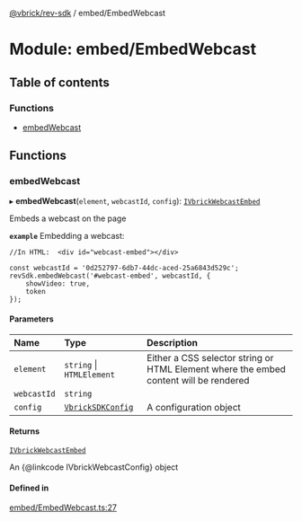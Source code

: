[@vbrick/rev-sdk](../README.md) / embed/EmbedWebcast

# Module: embed/EmbedWebcast

## Table of contents

### Functions

- [embedWebcast](embed_EmbedWebcast.md#embedwebcast)

## Functions

### embedWebcast

▸ **embedWebcast**(`element`, `webcastId`, `config`): [`IVbrickWebcastEmbed`](../interfaces/embed_IVbrickApi.IVbrickWebcastEmbed.md)

Embeds a webcast on the page

**`example`**
Embedding a webcast:
```
//In HTML:  <div id="webcast-embed"></div>

const webcastId = '0d252797-6db7-44dc-aced-25a6843d529c';
revSdk.embedWebcast('#webcast-embed', webcastId, {
    showVideo: true,
    token
});
```

#### Parameters

| Name | Type | Description |
| :------ | :------ | :------ |
| `element` | `string` \| `HTMLElement` | Either a CSS selector string or HTML Element where the embed content will be rendered |
| `webcastId` | `string` |  |
| `config` | [`VbrickSDKConfig`](../interfaces/VbrickSDK.VbrickSDKConfig.md) | A configuration object |

#### Returns

[`IVbrickWebcastEmbed`](../interfaces/embed_IVbrickApi.IVbrickWebcastEmbed.md)

An {@linkcode IVbrickWebcastConfig} object

#### Defined in

[embed/EmbedWebcast.ts:27](https://github.com/vbrick/rev-sdk-js/blob/e732619/src/embed/EmbedWebcast.ts#L27)
